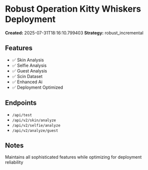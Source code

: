 # Robust Operation Kitty Whiskers Deployment

**Created:** 2025-07-31T18:16:10.799403
**Strategy:** robust_incremental

## Features
- ✅ Skin Analysis
- ✅ Selfie Analysis
- ✅ Guest Analysis
- ✅ Scin Dataset
- ✅ Enhanced Ai
- ✅ Deployment Optimized

## Endpoints
- `/api/test`
- `/api/v2/skin/analyze`
- `/api/v2/selfie/analyze`
- `/api/v2/analyze/guest`

## Notes
Maintains all sophisticated features while optimizing for deployment reliability
